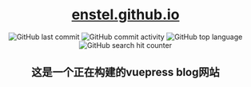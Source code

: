 <div align="center">
  
# [enstel.github.io](enstel.github.io)
![GitHub last commit](https://img.shields.io/github/last-commit/enstel/enstel.github.io)
![GitHub commit activity](https://img.shields.io/github/commit-activity/t/enstel/enstel.github.io)
![GitHub top language](https://img.shields.io/github/languages/top/enstel/enstel.github.io)
![GitHub search hit counter](https://img.shields.io/github/search/enstel/enstel.github.io/goto)




## 这是一个正在构建的vuepress blog网站



</div>
